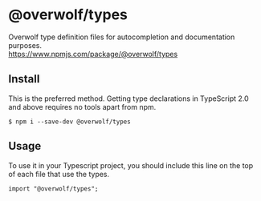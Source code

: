 # @overwolf/types

Overwolf type definition files for autocompletion and documentation purposes.  
https://www.npmjs.com/package/@overwolf/types

## Install

This is the preferred method. Getting type declarations in TypeScript 2.0 and above requires no tools apart from npm.

```
$ npm i --save-dev @overwolf/types
```

## Usage

To use it in your Typescript project, you should include this line on the top of each file that use the types.

```
import "@overwolf/types";
```
